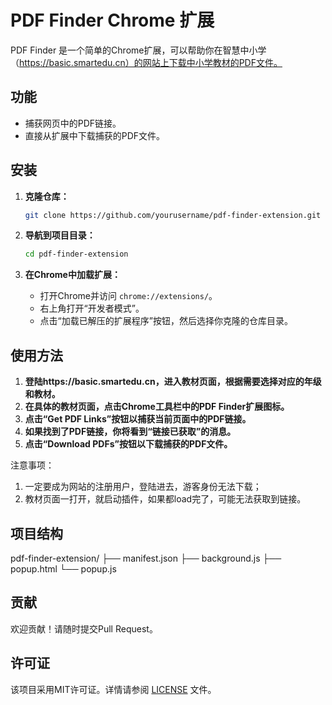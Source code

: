 # PDF Finder Chrome 扩展

PDF Finder 是一个简单的Chrome扩展，可以帮助你在智慧中小学（https://basic.smartedu.cn）的网站上下载中小学教材的PDF文件。

## 功能

- 捕获网页中的PDF链接。
- 直接从扩展中下载捕获的PDF文件。

## 安装

1. **克隆仓库：**

    ```sh
    git clone https://github.com/yourusername/pdf-finder-extension.git
    ```

2. **导航到项目目录：**

    ```sh
    cd pdf-finder-extension
    ```

3. **在Chrome中加载扩展：**
   - 打开Chrome并访问 `chrome://extensions/`。
   - 右上角打开“开发者模式”。
   - 点击“加载已解压的扩展程序”按钮，然后选择你克隆的仓库目录。

## 使用方法

1. **登陆https://basic.smartedu.cn，进入教材页面，根据需要选择对应的年级和教材。**
2. **在具体的教材页面，点击Chrome工具栏中的PDF Finder扩展图标。**
3. **点击“Get PDF Links”按钮以捕获当前页面中的PDF链接。**
4. **如果找到了PDF链接，你将看到“链接已获取”的消息。**
5. **点击“Download PDFs”按钮以下载捕获的PDF文件。**

注意事项：
1. 一定要成为网站的注册用户，登陆进去，游客身份无法下载；
2. 教材页面一打开，就启动插件，如果都load完了，可能无法获取到链接。

## 项目结构
pdf-finder-extension/
├── manifest.json
├── background.js
├── popup.html
└── popup.js

## 贡献

欢迎贡献！请随时提交Pull Request。

## 许可证

该项目采用MIT许可证。详情请参阅 [LICENSE](LICENSE) 文件。

